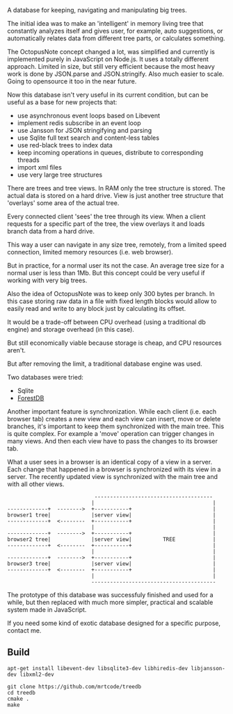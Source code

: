 

A database for keeping, navigating and manipulating big trees.

The initial idea was to make an 'intelligent' in memory living tree that constantly analyzes itself
and gives user, for example, auto suggestions, or
automatically relates data from different tree parts, or calculates something. 

The OctopusNote concept changed a lot, was simplified and currently
is implemented purely in JavaScript on Node.js.
It uses a totally different approach.
Limited in size, but still very efficient because the most heavy work is done by JSON.parse and JSON.stringify.
Also much easier to scale.
Going to opensource it too in the near future.

Now this database isn't very useful in its current condition,
but can be useful as a base for new projects that:

* use asynchronous event loops based on Libevent
* implement redis subscribe in an event loop
* use Jansson for JSON stringifying and parsing
* use Sqlite full text search and content-less tables
* use red-black trees to index data
* keep incoming operations in queues, distribute to corresponding threads
* import xml files
* use very large tree structures

There are trees and tree views. In RAM only the tree structure is stored.
The actual data is stored on a hard drive.
View is just another tree structure that 'overlays' some area of the actual tree.

Every connected client 'sees' the tree through its view.
When a client requests for a specific part of the tree, 
the view overlays it and loads branch data from a hard drive.

This way a user can navigate in any size tree, remotely, from a limited speed connection, limited memory resources (i.e. web browser).

But in practice, for a normal user its not the case.
An average tree size for a normal user is less than 1Mb.
But this concept could be very useful if working with very big trees.

Also the idea of OctopusNote was to keep only 300 bytes per branch.
In this case storing raw data in a file with fixed length blocks would allow to
easily read and write to any block just by calculating its offset.

It would be a trade-off between CPU overhead (using a traditional db engine) and storage overhead (in this case).

But still economically viable because storage is cheap, and CPU resources aren't.

But after removing the limit, a traditional database engine was used.

Two databases were tried:
* Sqlite
* [ForestDB](https://github.com/couchbase/forestdb)

Another important feature is synchronization.
While each client (i.e. each browser tab) creates a new view and each view can insert,
move or delete branches, it's important to keep them synchronized with the main tree.
This is quite complex. For example a 'move' operation can trigger changes in many views.
And then each view have to pass the changes to its browser tab.

What a user sees in a browser is an identical copy of a view in a server.
Each change that happened in a browser is synchronized with its view in a server.
The recently updated view is synchronized with the main tree and with all other views.

```            
                            -------------------------------------- 
                           |                                      |
-------------+  -------->  +-----------+                          |
browser1 tree|             |server view|                          |
-------------+  <--------  +-----------+                          |
                           |                                      |
-------------+  -------->  +-----------+                          |
browser2 tree|             |server view|          TREE            |
-------------+  <--------  +-----------+                          |
                           |                                      |
-------------+  -------->  +-----------+                          |
browser3 tree|             |server view|                          |
-------------+  <--------  +-----------+                          |
                           |                                      |
                           ----------------------------------------
```

The prototype of this database was successfuly finished and used for a while, but then replaced with much more simpler, practical and scalable system made in JavaScript.

If you need some kind of exotic database designed for a specific purpose, contact me.

## Build

```
apt-get install libevent-dev libsqlite3-dev libhiredis-dev libjansson-dev libxml2-dev

git clone https://github.com/mrtcode/treedb
cd treedb
cmake .
make
```










